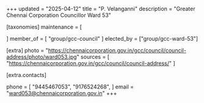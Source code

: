 +++
updated = "2025-04-12"
title = "P. Velanganni"
description = "Greater Chennai Corporation Councillor Ward 53"

[taxonomies]
maintenance = [

]
member_of = [
    "group/gcc-council"
]
elected_by = ["group/gcc-ward-53"]

[extra]
photo = "https://chennaicorporation.gov.in/gcc/council/council-address/photo/ward053.jpg"
sources = [
    "https://chennaicorporation.gov.in/gcc/council/council-address/"
]

[extra.contacts]

phone = [
    "9445467053",
    "9176524268",
    ]
email = "ward053@chennaicorporation.gov.in"
+++
